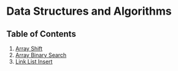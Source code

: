 # Data Structures and Algorithms

## Table of Contents

1. [Array Shift](https://github.com/darrikpuetz/data-structures-and-algorithms-C-DOTNET-/tree/master/array-shift)
2. [Array Binary Search](https://github.com/darrikpuetz/data-structures-and-algorithms-C-DOTNET-/tree/master/array-shift)
3. [Link List Insert](https://github.com/darrikpuetz/data-structures-and-algorithms-C-DOTNET-/tree/master/DSA/LinkedListInsert)

